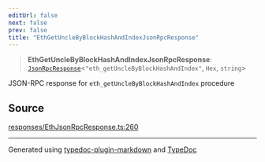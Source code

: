 ```yaml
---
editUrl: false
next: false
prev: false
title: "EthGetUncleByBlockHashAndIndexJsonRpcResponse"
---
```


> **EthGetUncleByBlockHashAndIndexJsonRpcResponse**: [`JsonRpcResponse`](/generated/tevm/jsonrpc/type-aliases/jsonrpcresponse/)\<`"eth_getUncleByBlockHashAndIndex"`, `Hex`, `string`\>

JSON-RPC response for `eth_getUncleByBlockHashAndIndex` procedure

## Source

[responses/EthJsonRpcResponse.ts:260](https://github.com/evmts/tevm-monorepo/blob/main/packages/procedures-spec/src/responses/EthJsonRpcResponse.ts#L260)

***
Generated using [typedoc-plugin-markdown](https://www.npmjs.com/package/typedoc-plugin-markdown) and [TypeDoc](https://typedoc.org/)
